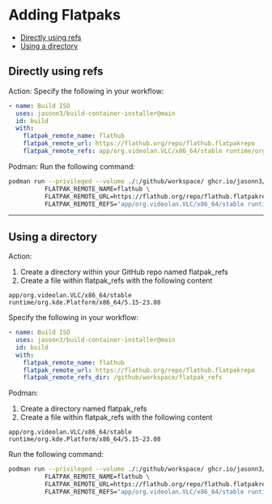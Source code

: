 # Adding Flatpaks

- [Directly using refs](#directly-using-refs)
- [Using a directory](#using-a-directory)

## Directly using refs

Action:
Specify the following in your workflow:

```yaml
- name: Build ISO
  uses: jasonn3/build-container-installer@main
  id: build
  with:
    flatpak_remote_name: flathub
    flatpak_remote_url: https://flathub.org/repo/flathub.flatpakrepo
    flatpak_remote_refs: app/org.videolan.VLC/x86_64/stable runtime/org.kde.Platform/x86_64/5.15-23.08
```

Podman:
Run the following command:

```bash
podman run --privileged --volume ./:/github/workspace/ ghcr.io/jasonn3/build-container-installer:main \
          FLATPAK_REMOTE_NAME=flathub \
          FLATPAK_REMOTE_URL=https://flathub.org/repo/flathub.flatpakrepo \
          FLATPAK_REMOTE_REFS="app/org.videolan.VLC/x86_64/stable runtime/org.kde.Platform/x86_64/5.15-23.08"
```
---
## Using a directory

Action:
1. Create a directory within your GitHub repo named flatpak_refs
1. Create a file within flatpak_refs with the following content

```
app/org.videolan.VLC/x86_64/stable
runtime/org.kde.Platform/x86_64/5.15-23.08
```

Specify the following in your workflow:

```yaml
- name: Build ISO
  uses: jasonn3/build-container-installer@main
  id: build
  with:
    flatpak_remote_name: flathub
    flatpak_remote_url: https://flathub.org/repo/flathub.flatpakrepo
    flatpak_remote_refs_dir: /github/workspace/flatpak_refs
```

Podman:
1. Create a directory named flatpak_refs
1. Create a file within flatpak_refs with the following content

```
app/org.videolan.VLC/x86_64/stable
runtime/org.kde.Platform/x86_64/5.15-23.08
```

Run the following command:

```bash
podman run --privileged --volume ./:/github/workspace/ ghcr.io/jasonn3/build-container-installer:main \
          FLATPAK_REMOTE_NAME=flathub \
          FLATPAK_REMOTE_URL=https://flathub.org/repo/flathub.flatpakrepo \
          FLATPAK_REMOTE_REFS="app/org.videolan.VLC/x86_64/stable runtime/org.kde.Platform/x86_64/5.15-23.08"
```
